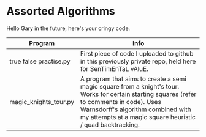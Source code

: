 # Assorted Algorithms
Hello Gary in the future, here's your cringy code.

|Program|Info|
|---|---|
|<span>true false practise.py</span>|First piece of code I uploaded to github in this previously private repo, held here for SenTimEnTaL vAluE.|
|magic_knights_tour.py|A program that aims to create a semi magic square from a knight's tour. Works for certain starting squares (refer to comments in code). Uses Warnsdorff's algorithm combined with my attempts at a magic square heuristic / quad backtracking.|
